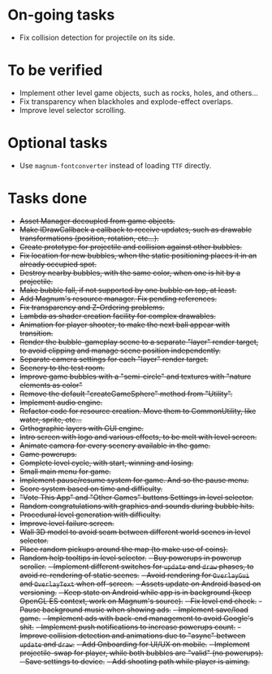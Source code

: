 # On-going tasks
- Fix collision detection for projectile on its side.

# To be verified
- Implement other level game objects, such as rocks, holes, and others...
- Fix transparency when blackholes and explode-effect overlaps.
- Improve level selector scrolling.

# Optional tasks
- Use `magnum-fontconverter` instead of loading `TTF` directly.

# Tasks done

- ~~Asset Manager decoupled from game objects.~~
- ~~Make IDrawCallback a callback to receive updates, such as drawable transformations (position, rotation, etc&#8230;).~~
- ~~Create prototype for projectile and collision against other bubbles.~~
- ~~Fix location for new bubbles, when the static positioning places it in an already occupied spot.~~
- ~~Destroy nearby bubbles, with the same color, when one is hit by a projectile.~~
- ~~Make bubble fall, if not supported by one bubble on top, at least.~~
- ~~Add Magnum's resource manager. Fix pending references.~~
- ~~Fix transparency and Z-Ordering problems.~~
- ~~Lambda as shader creation facility for complex drawables.~~
- ~~Animation for player shooter, to make the next ball appear with transition.~~
- ~~Render the bubble-gameplay scene to a separate "layer" render target, to avoid clipping and manage scene position independently.~~
- ~~Separate camera settings for each "layer" render target.~~
- ~~Scenery to the test room.~~
- ~~Improve game bubbles with a "semi-circle" and textures with "nature elements as color"~~
- ~~Remove the default "createGameSphere" method from "Utility".~~
- ~~Implement audio engine.~~
- ~~Refactor code for resource creation. Move them to CommonUtility, like water, sprite, etc...~~
- ~~Orthographic layers with GUI engine.~~
- ~~Intro screen with logo and various effects, to be melt with level screen.~~
- ~~Animate camera for every scenery available in the game.~~
- ~~Game powerups.~~
- ~~Complete level cycle, with start, winning and losing.~~
- ~~Small main menu for game.~~
- ~~Implement pause/resume system for game. And so the pause menu.~~
- ~~Score system based on time and difficulty.~~
- ~~"Vote This App" and "Other Games" buttons Settings in level selector.~~
- ~~Random congratulations with graphics and sounds during bubble hits.~~
- ~~Procedural level generation with difficulty.~~
- ~~Improve level failure screen.~~
- ~~Wall 3D model to avoid seam between different world scenes in level selector.~~
- ~~Place random pickups around the map (to make use of coins).~~
- ~~Random help tooltips in level selector.~~
~~- Buy powerups in powerup scroller.~~
~~- Implement different switches for `update` and `draw` phases, to avoid re-rendering of static scenes.~~
~~- Avoid rendering for `OverlayGui` and `OverlayText` when off-screen.~~
~~- Assets update on Android based on versioning.~~
~~- Keep state on Android while app is in background (keep OpenGL ES context, work on Magnum's source).~~
~~- Fix level end check.~~
~~- Pause background music when showing ads.~~
~~- Implement save/load game.~~
~~- Implement ads with back-end management to avoid Google's shit.~~
~~- Implement push notifications to increase powerups count.~~
~~- Improve collision detection and animations due to "async" between `update` and `draw`.~~
~~- Add Onboarding for UI/UX on mobile.~~
~~- Implement projectile-swap for player, while both bubbles are "valid" (no powerups).~~
~~- Save settings to device.~~
~~- Add shooting path while player is aiming.~~